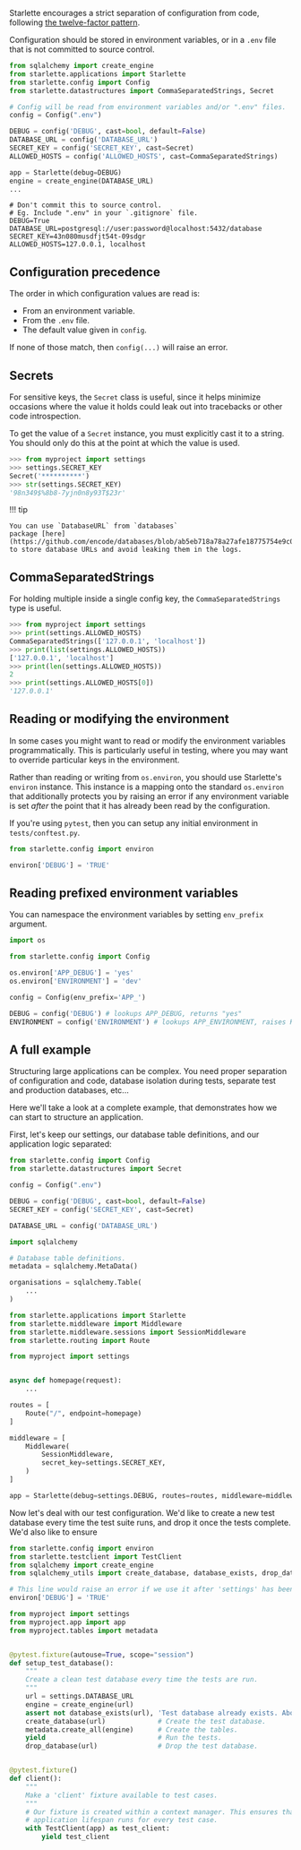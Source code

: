 Starlette encourages a strict separation of configuration from code,
following [the twelve-factor pattern][twelve-factor].

Configuration should be stored in environment variables, or in a `.env` file
that is not committed to source control.

```python title="app.py"
from sqlalchemy import create_engine
from starlette.applications import Starlette
from starlette.config import Config
from starlette.datastructures import CommaSeparatedStrings, Secret

# Config will be read from environment variables and/or ".env" files.
config = Config(".env")

DEBUG = config('DEBUG', cast=bool, default=False)
DATABASE_URL = config('DATABASE_URL')
SECRET_KEY = config('SECRET_KEY', cast=Secret)
ALLOWED_HOSTS = config('ALLOWED_HOSTS', cast=CommaSeparatedStrings)

app = Starlette(debug=DEBUG)
engine = create_engine(DATABASE_URL)
...
```

```shell title=".env"
# Don't commit this to source control.
# Eg. Include ".env" in your `.gitignore` file.
DEBUG=True
DATABASE_URL=postgresql://user:password@localhost:5432/database
SECRET_KEY=43n080musdfjt54t-09sdgr
ALLOWED_HOSTS=127.0.0.1, localhost
```

## Configuration precedence

The order in which configuration values are read is:

* From an environment variable.
* From the `.env` file.
* The default value given in `config`.

If none of those match, then `config(...)` will raise an error.

## Secrets

For sensitive keys, the `Secret` class is useful, since it helps minimize
occasions where the value it holds could leak out into tracebacks or
other code introspection.

To get the value of a `Secret` instance, you must explicitly cast it to a string.
You should only do this at the point at which the value is used.

```python
>>> from myproject import settings
>>> settings.SECRET_KEY
Secret('**********')
>>> str(settings.SECRET_KEY)
'98n349$%8b8-7yjn0n8y93T$23r'
```

!!! tip

    You can use `DatabaseURL` from `databases`
    package [here](https://github.com/encode/databases/blob/ab5eb718a78a27afe18775754e9c0fa2ad9cd211/databases/core.py#L420)
    to store database URLs and avoid leaking them in the logs.

## CommaSeparatedStrings

For holding multiple inside a single config key, the `CommaSeparatedStrings`
type is useful.

```python
>>> from myproject import settings
>>> print(settings.ALLOWED_HOSTS)
CommaSeparatedStrings(['127.0.0.1', 'localhost'])
>>> print(list(settings.ALLOWED_HOSTS))
['127.0.0.1', 'localhost']
>>> print(len(settings.ALLOWED_HOSTS))
2
>>> print(settings.ALLOWED_HOSTS[0])
'127.0.0.1'
```

## Reading or modifying the environment

In some cases you might want to read or modify the environment variables programmatically.
This is particularly useful in testing, where you may want to override particular
keys in the environment.

Rather than reading or writing from `os.environ`, you should use Starlette's
`environ` instance. This instance is a mapping onto the standard `os.environ`
that additionally protects you by raising an error if any environment variable
is set *after* the point that it has already been read by the configuration.

If you're using `pytest`, then you can setup any initial environment in
`tests/conftest.py`.

```python title="tests/conftest.py"
from starlette.config import environ

environ['DEBUG'] = 'TRUE'
```

## Reading prefixed environment variables

You can namespace the environment variables by setting `env_prefix` argument.

```python title="myproject/settings.py"
import os

from starlette.config import Config

os.environ['APP_DEBUG'] = 'yes'
os.environ['ENVIRONMENT'] = 'dev'

config = Config(env_prefix='APP_')

DEBUG = config('DEBUG') # lookups APP_DEBUG, returns "yes"
ENVIRONMENT = config('ENVIRONMENT') # lookups APP_ENVIRONMENT, raises KeyError as variable is not defined
```

## A full example

Structuring large applications can be complex. You need proper separation of
configuration and code, database isolation during tests, separate test and
production databases, etc...

Here we'll take a look at a complete example, that demonstrates how
we can start to structure an application.

First, let's keep our settings, our database table definitions, and our
application logic separated:

```python title="myproject/settings.py"
from starlette.config import Config
from starlette.datastructures import Secret

config = Config(".env")

DEBUG = config('DEBUG', cast=bool, default=False)
SECRET_KEY = config('SECRET_KEY', cast=Secret)

DATABASE_URL = config('DATABASE_URL')
```

```python title="myproject/tables.py"
import sqlalchemy

# Database table definitions.
metadata = sqlalchemy.MetaData()

organisations = sqlalchemy.Table(
    ...
)
```

```python title="myproject/app.py"
from starlette.applications import Starlette
from starlette.middleware import Middleware
from starlette.middleware.sessions import SessionMiddleware
from starlette.routing import Route

from myproject import settings


async def homepage(request):
    ...

routes = [
    Route("/", endpoint=homepage)
]

middleware = [
    Middleware(
        SessionMiddleware,
        secret_key=settings.SECRET_KEY,
    )
]

app = Starlette(debug=settings.DEBUG, routes=routes, middleware=middleware)
```

Now let's deal with our test configuration.
We'd like to create a new test database every time the test suite runs,
and drop it once the tests complete. We'd also like to ensure

```python title="tests/conftest.py"
from starlette.config import environ
from starlette.testclient import TestClient
from sqlalchemy import create_engine
from sqlalchemy_utils import create_database, database_exists, drop_database

# This line would raise an error if we use it after 'settings' has been imported.
environ['DEBUG'] = 'TRUE'

from myproject import settings
from myproject.app import app
from myproject.tables import metadata


@pytest.fixture(autouse=True, scope="session")
def setup_test_database():
    """
    Create a clean test database every time the tests are run.
    """
    url = settings.DATABASE_URL
    engine = create_engine(url)
    assert not database_exists(url), 'Test database already exists. Aborting tests.'
    create_database(url)             # Create the test database.
    metadata.create_all(engine)      # Create the tables.
    yield                            # Run the tests.
    drop_database(url)               # Drop the test database.


@pytest.fixture()
def client():
    """
    Make a 'client' fixture available to test cases.
    """
    # Our fixture is created within a context manager. This ensures that
    # application lifespan runs for every test case.
    with TestClient(app) as test_client:
        yield test_client
```

[twelve-factor]: https://12factor.net/config
